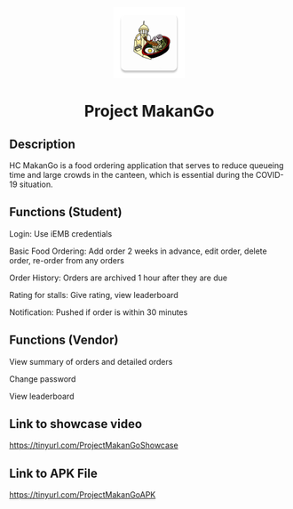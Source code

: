 <p align="center">
  <img src="https://github.com/AleyAleyAley/Project-MakanGo/blob/main/assets/icon/pwapplogo.png" alt="App Icon" width="128">
  <br>
</p>
<h1 align="center">Project MakanGo</h1>



## Description

HC MakanGo is a food ordering application that serves to reduce queueing time and large crowds in the canteen, which is essential during the COVID-19 situation.

## Functions (Student)
<p>Login: Use iEMB credentials</p>
<p>Basic Food Ordering: Add order 2 weeks in advance, edit order, delete order, re-order from any orders</p>
<p>Order History: Orders are archived 1 hour after they are due</p>
<p>Rating for stalls: Give rating, view leaderboard</p>
<p>Notification: Pushed if order is within 30 minutes</p>

## Functions (Vendor)
<p>View summary of orders and detailed orders</p>
<p>Change password</p>
<p>View leaderboard</p>


## Link to showcase video
https://tinyurl.com/ProjectMakanGoShowcase

## Link to APK File
https://tinyurl.com/ProjectMakanGoAPK 


